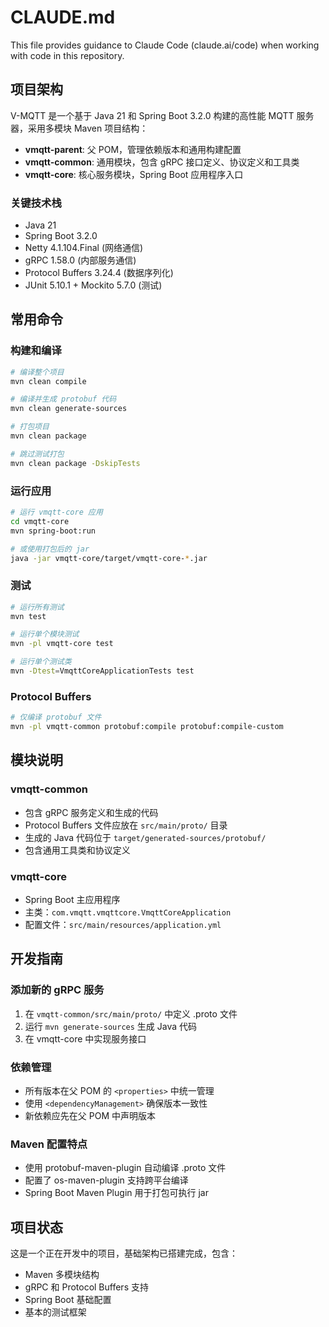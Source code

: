 # CLAUDE.md

This file provides guidance to Claude Code (claude.ai/code) when working with code in this repository.

## 项目架构

V-MQTT 是一个基于 Java 21 和 Spring Boot 3.2.0 构建的高性能 MQTT 服务器，采用多模块 Maven 项目结构：

- **vmqtt-parent**: 父 POM，管理依赖版本和通用构建配置
- **vmqtt-common**: 通用模块，包含 gRPC 接口定义、协议定义和工具类
- **vmqtt-core**: 核心服务模块，Spring Boot 应用程序入口

### 关键技术栈
- Java 21
- Spring Boot 3.2.0
- Netty 4.1.104.Final (网络通信)
- gRPC 1.58.0 (内部服务通信)
- Protocol Buffers 3.24.4 (数据序列化)
- JUnit 5.10.1 + Mockito 5.7.0 (测试)

## 常用命令

### 构建和编译
```bash
# 编译整个项目
mvn clean compile

# 编译并生成 protobuf 代码
mvn clean generate-sources

# 打包项目
mvn clean package

# 跳过测试打包
mvn clean package -DskipTests
```

### 运行应用
```bash
# 运行 vmqtt-core 应用
cd vmqtt-core
mvn spring-boot:run

# 或使用打包后的 jar
java -jar vmqtt-core/target/vmqtt-core-*.jar
```

### 测试
```bash
# 运行所有测试
mvn test

# 运行单个模块测试
mvn -pl vmqtt-core test

# 运行单个测试类
mvn -Dtest=VmqttCoreApplicationTests test
```

### Protocol Buffers
```bash
# 仅编译 protobuf 文件
mvn -pl vmqtt-common protobuf:compile protobuf:compile-custom
```

## 模块说明

### vmqtt-common
- 包含 gRPC 服务定义和生成的代码
- Protocol Buffers 文件应放在 `src/main/proto/` 目录
- 生成的 Java 代码位于 `target/generated-sources/protobuf/`
- 包含通用工具类和协议定义

### vmqtt-core
- Spring Boot 主应用程序
- 主类：`com.vmqtt.vmqttcore.VmqttCoreApplication`
- 配置文件：`src/main/resources/application.yml`

## 开发指南

### 添加新的 gRPC 服务
1. 在 `vmqtt-common/src/main/proto/` 中定义 .proto 文件
2. 运行 `mvn generate-sources` 生成 Java 代码
3. 在 vmqtt-core 中实现服务接口

### 依赖管理
- 所有版本在父 POM 的 `<properties>` 中统一管理
- 使用 `<dependencyManagement>` 确保版本一致性
- 新依赖应先在父 POM 中声明版本

### Maven 配置特点
- 使用 protobuf-maven-plugin 自动编译 .proto 文件
- 配置了 os-maven-plugin 支持跨平台编译
- Spring Boot Maven Plugin 用于打包可执行 jar

## 项目状态
这是一个正在开发中的项目，基础架构已搭建完成，包含：
- Maven 多模块结构
- gRPC 和 Protocol Buffers 支持 
- Spring Boot 基础配置
- 基本的测试框架